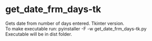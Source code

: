 # get_date_frm_days-tk
Gets date from number of days entered. Tkinter version.   
To make executable run: pyinstaller -F -w get_date_frm_days-tk.py  
Executable will be in dist folder.
